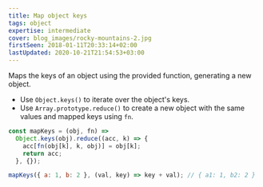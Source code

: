 ```yaml
---
title: Map object keys
tags: object
expertise: intermediate
cover: blog_images/rocky-mountains-2.jpg
firstSeen: 2018-01-11T20:33:14+02:00
lastUpdated: 2020-10-21T21:54:53+03:00
---
```


Maps the keys of an object using the provided function, generating a new object.

- Use `Object.keys()` to iterate over the object's keys.
- Use `Array.prototype.reduce()` to create a new object with the same values and mapped keys using `fn`.

```js
const mapKeys = (obj, fn) =>
  Object.keys(obj).reduce((acc, k) => {
    acc[fn(obj[k], k, obj)] = obj[k];
    return acc;
  }, {});
```

```js
mapKeys({ a: 1, b: 2 }, (val, key) => key + val); // { a1: 1, b2: 2 }
```
